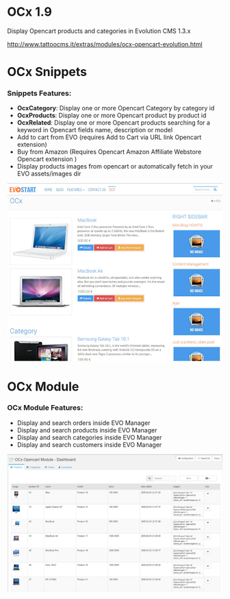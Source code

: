 # OCx 1.9
Display Opencart products and categories in Evolution CMS 1.3.x

http://www.tattoocms.it/extras/modules/ocx-opencart-evolution.html

# OCx Snippets 

### Snippets Features:

* **OcxCategory**: Display one or more Opencart Category by category id
* **OcxProducts**: Display one or more Opencart product by product id
* **OcxRelated**: Display one or more Opencart products searching for a keyword in Opencart fields name, description or model  
* Add to cart from EVO (requires Add to Cart via URL link Opencart extension)
* Buy from Amazon (Requires Opencart Amazon Affiliate Webstore Opencart extension )
* Display products images from opencart or automatically fetch in your EVO assets/images dir

![ocx](https://raw.githubusercontent.com/Nicola1971/training-materials/master/Images/ocx/ocx-demo1-s.jpg)

# OCx Module

###  OCx Module Features:

* Display and search orders inside EVO Manager
* Display and search products inside EVO Manager
* Display and search categories inside EVO Manager
* Display and search customers inside EVO Manager

![ocx](https://raw.githubusercontent.com/Nicola1971/training-materials/53b83c03ef184dbe21a6e9c2a05f7d96534de0bd/Images/ocx18.png)



